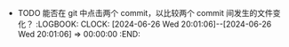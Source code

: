 - TODO 能否在 git 中点击两个 commit，以比较两个 commit 间发生的文件变化？
  :LOGBOOK:
  CLOCK: [2024-06-26 Wed 20:01:06]--[2024-06-26 Wed 20:01:06] =>  00:00:00
  :END: